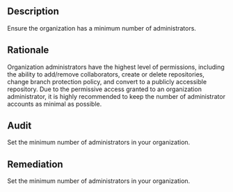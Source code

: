 ## Description

Ensure the organization has a minimum number of administrators.

## Rationale

Organization administrators have the highest level of permissions, including the ability to add/remove collaborators, create or delete repositories, change branch protection policy, and convert to a publicly accessible repository. Due to the permissive access granted to an organization administrator, it is highly recommended to keep the number of administrator accounts as minimal as possible.

## Audit

Set the minimum number of administrators in your organization.

## Remediation

Set the minimum number of administrators in your organization.
